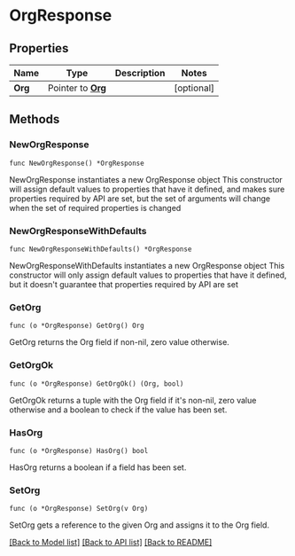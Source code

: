 # OrgResponse

## Properties

Name | Type | Description | Notes
------------ | ------------- | ------------- | -------------
**Org** | Pointer to [**Org**](Org.md) |  | [optional] 

## Methods

### NewOrgResponse

`func NewOrgResponse() *OrgResponse`

NewOrgResponse instantiates a new OrgResponse object
This constructor will assign default values to properties that have it defined,
and makes sure properties required by API are set, but the set of arguments
will change when the set of required properties is changed

### NewOrgResponseWithDefaults

`func NewOrgResponseWithDefaults() *OrgResponse`

NewOrgResponseWithDefaults instantiates a new OrgResponse object
This constructor will only assign default values to properties that have it defined,
but it doesn't guarantee that properties required by API are set

### GetOrg

`func (o *OrgResponse) GetOrg() Org`

GetOrg returns the Org field if non-nil, zero value otherwise.

### GetOrgOk

`func (o *OrgResponse) GetOrgOk() (Org, bool)`

GetOrgOk returns a tuple with the Org field if it's non-nil, zero value otherwise
and a boolean to check if the value has been set.

### HasOrg

`func (o *OrgResponse) HasOrg() bool`

HasOrg returns a boolean if a field has been set.

### SetOrg

`func (o *OrgResponse) SetOrg(v Org)`

SetOrg gets a reference to the given Org and assigns it to the Org field.


[[Back to Model list]](../README.md#documentation-for-models) [[Back to API list]](../README.md#documentation-for-api-endpoints) [[Back to README]](../README.md)


